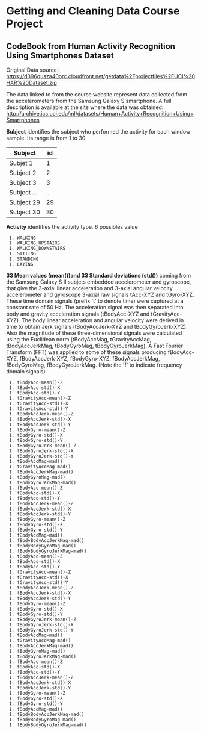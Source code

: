 # Getting and Cleaning Data Course Project
## CodeBook from Human Activity Recognition Using Smartphones Dataset

Original Data source : https://d396qusza40orc.cloudfront.net/getdata%2Fprojectfiles%2FUCI%20HAR%20Dataset.zip

The data linked to from the course website represent data collected from the accelerometers from the Samsung Galaxy S smartphone. 
A full description is available at the site where the data was obtained:
http://archive.ics.uci.edu/ml/datasets/Human+Activity+Recognition+Using+Smartphones

**Subject**
identifies the subject who performed the activity for each window sample. Its range is from 1 to 30.

| Subject | id |
|------------|----|
| Subjet 1 | 1 |
| Subject 2 | 2 |
| Subject 3 | 3 |
| Subject ... | ... |
| Subject 29 | 29 |
| Subject 30 | 30 |

**Activity**
identifies the activity type. 6 possibles value
```
 1. WALKING
 1. WALKING_UPSTAIRS
 1. WALKING_DOWNSTAIRS
 1. SITTING
 1. STANDING
 1. LAYING
```

**33 Mean values (mean())and 33 Standard deviations (std())** coming from the Samsung Galaxy S II subjets embedded accelerometer and gyroscope, that give the 3-axial linear acceleration and 3-axial angular velocity accelerometer and gyroscope 3-axial raw signals tAcc-XYZ and tGyro-XYZ. These time domain signals (prefix 't' to denote time) were captured at a constant rate of 50 Hz. The acceleration signal was then separated into body and gravity acceleration signals (tBodyAcc-XYZ and tGravityAcc-XYZ). The body linear acceleration and angular velocity were derived in time to obtain Jerk signals (tBodyAccJerk-XYZ and tBodyGyroJerk-XYZ). Also the magnitude of these three-dimensional signals were calculated using the Euclidean norm (tBodyAccMag, tGravityAccMag, tBodyAccJerkMag, tBodyGyroMag, tBodyGyroJerkMag). A Fast Fourier Transform (FFT) was applied to some of these signals producing fBodyAcc-XYZ, fBodyAccJerk-XYZ, fBodyGyro-XYZ, fBodyAccJerkMag, fBodyGyroMag, fBodyGyroJerkMag. (Note the 'f' to indicate frequency domain signals). 
```
 1. tBodyAcc-mean()-Z 
 1. tBodyAcc-std()-X 
 1. tBodyAcc-std()-Y 
 1. tGravityAcc-mean()-Z 
 1. tGravityAcc-std()-X 
 1. tGravityAcc-std()-Y 
 1. tBodyAccJerk-mean()-Z 
 1. tBodyAccJerk-std()-X 
 1. tBodyAccJerk-std()-Y 
 1. tBodyGyro-mean()-Z 
 1. tBodyGyro-std()-X 
 1. tBodyGyro-std()-Y 
 1. tBodyGyroJerk-mean()-Z 
 1. tBodyGyroJerk-std()-X 
 1. tBodyGyroJerk-std()-Y 
 1. tBodyAccMag-mad() 
 1. tGravityAccMag-mad() 
 1. tBodyAccJerkMag-mad() 
 1. tBodyGyroMag-mad() 
 1. tBodyGyroJerkMag-mad() 
 1. fBodyAcc-mean()-Z 
 1. fBodyAcc-std()-X 
 1. fBodyAcc-std()-Y 
 1. fBodyAccJerk-mean()-Z 
 1. fBodyAccJerk-std()-X 
 1. fBodyAccJerk-std()-Y 
 1. fBodyGyro-mean()-Z 
 1. fBodyGyro-std()-X 
 1. fBodyGyro-std()-Y 
 1. fBodyAccMag-mad() 
 1. fBodyBodyAccJerkMag-mad() 
 1. fBodyBodyGyroMag-mad() 
 1. fBodyBodyGyroJerkMag-mad() 
 1. tBodyAcc-mean()-Z 
 1. tBodyAcc-std()-X 
 1. tBodyAcc-std()-Y 
 1. tGravityAcc-mean()-Z 
 1. tGravityAcc-std()-X 
 1. tGravityAcc-std()-Y 
 1. tBodyAccJerk-mean()-Z 
 1. tBodyAccJerk-std()-X 
 1. tBodyAccJerk-std()-Y 
 1. tBodyGyro-mean()-Z 
 1. tBodyGyro-std()-X 
 1. tBodyGyro-std()-Y 
 1. tBodyGyroJerk-mean()-Z 
 1. tBodyGyroJerk-std()-X 
 1. tBodyGyroJerk-std()-Y 
 1. tBodyAccMag-mad() 
 1. tGravityAccMag-mad() 
 1. tBodyAccJerkMag-mad() 
 1. tBodyGyroMag-mad() 
 1. tBodyGyroJerkMag-mad() 
 1. fBodyAcc-mean()-Z 
 1. fBodyAcc-std()-X 
 1. fBodyAcc-std()-Y 
 1. fBodyAccJerk-mean()-Z 
 1. fBodyAccJerk-std()-X 
 1. fBodyAccJerk-std()-Y 
 1. fBodyGyro-mean()-Z 
 1. fBodyGyro-std()-X 
 1. fBodyGyro-std()-Y 
 1. fBodyAccMag-mad() 
 1. fBodyBodyAccJerkMag-mad() 
 1. fBodyBodyGyroMag-mad() 
 1. fBodyBodyGyroJerkMag-mad()
```
